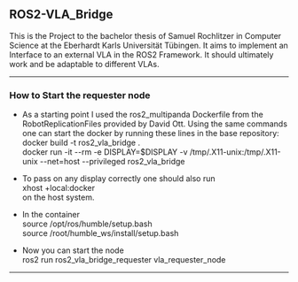 ## ROS2-VLA_Bridge
This is the Project to the bachelor thesis of Samuel Rochlitzer in Computer Science at the Eberhardt Karls Universität Tübingen. It aims to implement an Interface to an external VLA in the ROS2 Framework. It should ultimately work and be adaptable to different VLAs.

---

### How to Start the requester node

* As a starting point I used the ros2_multipanda Dockerfile from the RobotReplicationFiles provided by David Ott. Using the same commands one can start the docker by running these lines in the base repository:  
docker build -t ros2_vla_bridge .  
docker run -it --rm -e DISPLAY=$DISPLAY -v /tmp/.X11-unix:/tmp/.X11-unix --net=host --privileged ros2_vla_bridge  

* To pass on any display correctly one should also run  
xhost +local:docker  
on the host system.

* In the container  
source /opt/ros/humble/setup.bash  
source /root/humble_ws/install/setup.bash

* Now you can start the node  
ros2 run ros2_vla_bridge_requester vla_requester_node

---

